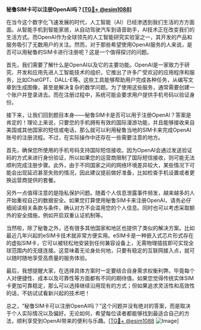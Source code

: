 **秘鲁SIM卡可以注册OpenAI吗？[[TG💪+ @esim1088](https://t.me/s/esim1088)]**

在当今这个数字化飞速发展的时代，人工智能（AI）已经渗透到我们生活的方方面面。从智能手机到智能家居，从自动驾驶汽车到语音助手，AI技术正在改变我们的生活方式。而OpenAI作为全球领先的人工智能研究实验室之一，其开发的产品和服务吸引了无数用户的关注。然而，对于那些希望使用OpenAI服务的人来说，是否可以用秘鲁的SIM卡进行注册呢？这是一个值得探讨的问题。

首先，我们需要了解什么是OpenAI以及它的主要功能。OpenAI是一家致力于研究、开发和应用先进人工智能技术的组织，它推出了许多广受欢迎的应用程序和服务，比如ChatGPT、DALL-E等。这些工具能够帮助用户完成各种任务，从编写文章到生成图像，甚至是解决复杂的数学问题。为了使用这些服务，通常需要创建一个账户并登录进去。而在注册过程中，系统可能会要求用户提供手机号码以验证身份。

接下来，让我们回到题目本身——秘鲁SIM卡是否可以用于注册OpenAI？答案是肯定的！理论上来说，只要您的手机拥有有效的国际漫游功能，并且能够接收来自美国或其他国家的短信或电话，那么就可以利用秘鲁当地的SIM卡来完成OpenAI账号的注册流程。不过，在实际操作中还存在一些需要注意的地方。

首先，确保您所使用的手机号码支持国际短信接收。因为OpenAI会通过发送验证码的方式来进行身份验证，所以如果您的运营商限制了国际短信接收，则可能无法顺利完成注册步骤。此外，由于不同国家之间的网络环境差异较大，某些情况下可能会出现延迟甚至失败的情况，因此建议提前做好准备，比如检查手机设置或者更换运营商提供的套餐。

另外一点值得注意的是隐私保护问题。随着个人信息泄露事件频发，越来越多的人开始重视自己的数据安全。如果您打算使用秘鲁SIM卡来注册OpenAI，请务必仔细阅读相关条款与条件，确认对方不会滥用您的个人信息。同时也可以考虑采取额外的安全措施，例如开启双重认证机制等。

当然啦，除了秘鲁之外，还有很多其他国家和地区也提供了类似的解决方案。比如最近几年兴起的eSIM卡技术就非常方便实用。eSIM卡是一种嵌入式芯片形式存在的虚拟SIM卡，它可以被轻松地安装到任何兼容设备上，无需物理插拔即可实现全球范围内的无缝连接。这意味着无论身处何地，只要有稳定的互联网接入点，就可以随时随地享受高质量的服务体验。

最后，我想提醒大家，在选择具体方案时一定要结合自身需求权衡利弊。毕竟每个人对便捷性、成本以及可靠性等方面都有不同的期待值。如果您觉得传统实体SIM卡更加可靠稳定，那么可以选择继续沿用现有的方式；但如果追求灵活性和高效性的话，不妨试试看新兴起的技术吧！

总之，“秘鲁SIM卡可以注册OpenAI吗？”这个问题并没有绝对的答案，而是取决于个人实际情况以及偏好。无论如何，希望每位读者都能够找到最适合自己的方法，顺利享受到OpenAI带来的便利与乐趣。[[TG💪+ @esim1088](https://t.me/s/esim1088) ![Image](https://i.postimg.cc/4NQfJmqS/Snipaste-2025-05-13-00-14-12.png)]